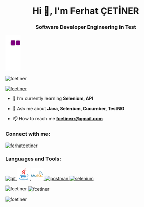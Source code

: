 
<h1 align="center">Hi 👋, I'm Ferhat ÇETİNER</h1>
<h3 align="center">Software Developer Engineering in Test</h3>

![snake gif](https://github.com/FCetiner/FCetiner/blob/output/github-contribution-grid-snake.gif)

<p align="left"> <img src="https://komarev.com/ghpvc/?username=fcetiner&label=Profile%20views&color=0e75b6&style=flat" alt="fcetiner" /> </p>

<p align="left"> <a href="https://github.com/ryo-ma/github-profile-trophy"><img src="https://github-profile-trophy.vercel.app/?username=fcetiner" alt="fcetiner" /></a> </p>

- 🌱 I’m currently learning **Selenium, API**

- 💬 Ask me about **Java, Selenium, Cucumber, TestNG**

- 📫 How to reach me **fcetinerr@gmail.com**

<h3 align="left">Connect with me:</h3>
<p align="left">
<a href="https://linkedin.com/in/ferhatcetiner" target="blank"><img align="center" src="https://raw.githubusercontent.com/rahuldkjain/github-profile-readme-generator/master/src/images/icons/Social/linked-in-alt.svg" alt="ferhatcetiner" height="30" width="40" /></a>
</p>

<h3 align="left">Languages and Tools:</h3>
<p align="left"> <a href="https://git-scm.com/" target="_blank" rel="noreferrer"> <img src="https://www.vectorlogo.zone/logos/git-scm/git-scm-icon.svg" alt="git" width="40" height="40"/> </a> <a href="https://www.java.com" target="_blank" rel="noreferrer"> <img src="https://raw.githubusercontent.com/devicons/devicon/master/icons/java/java-original.svg" alt="java" width="40" height="40"/> </a> <a href="https://www.mysql.com/" target="_blank" rel="noreferrer"> <img src="https://raw.githubusercontent.com/devicons/devicon/master/icons/mysql/mysql-original-wordmark.svg" alt="mysql" width="40" height="40"/> </a> <a href="https://postman.com" target="_blank" rel="noreferrer"> <img src="https://www.vectorlogo.zone/logos/getpostman/getpostman-icon.svg" alt="postman" width="40" height="40"/> </a> <a href="https://www.selenium.dev" target="_blank" rel="noreferrer"> <img src="https://raw.githubusercontent.com/detain/svg-logos/780f25886640cef088af994181646db2f6b1a3f8/svg/selenium-logo.svg" alt="selenium" width="40" height="40"/> </a> </p>

<p><img align="left" src="https://github-readme-stats.vercel.app/api/top-langs?username=fcetiner&show_icons=true&locale=en&layout=compact" alt="fcetiner" /></p>

<p>&nbsp;<img align="center" src="https://github-readme-stats.vercel.app/api?username=fcetiner&show_icons=true&locale=en" alt="fcetiner" /></p>

<p><img align="center" src="https://github-readme-streak-stats.herokuapp.com/?user=fcetiner&" alt="fcetiner" /></p>












